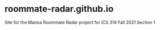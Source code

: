 # roommate-radar.github.io
Site for the Manoa Roommate Radar project for ICS 314 Fall 2021 Section 1
